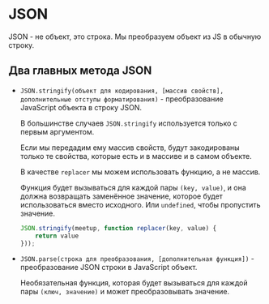 # JSON

JSON - не объект, это строка. Мы преобразуем объект из JS в обычную строку.

## Два главных метода JSON

- `JSON.stringify(объект для кодирования, [массив свойств], дополнительные отступы форматирования)` - преобразование JavaScript объекта в строку JSON.
    
    В большинстве случаев `JSON.stringify` используется только с первым аргументом.
    
    Если мы передадим ему массив свойств, будут закодированы только те свойства, которые есть и в массиве и в самом объекте.
    
    В качестве `replacer` мы можем использовать функцию, а не массив.
    
    Функция будет вызываться для каждой пары `(key, value)`, и она должна возвращать заменённое значение, которое будет использоваться вместо исходного. Или `undefined`, чтобы пропустить значение.
    
    ```jsx
    JSON.stringify(meetup, function replacer(key, value) {
    	return value
    }));
    ```
    
- `JSON.parse(строка для преобразования, [дополнительная функция])` - преобразование JSON строки в JavaScript объект.
    
    Необязательная функция, которая будет вызываться для каждой пары `(ключ, значение)` и может преобразовывать значение.